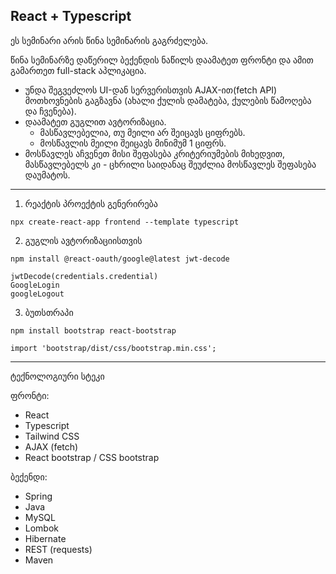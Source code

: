 ## React + Typescript

ეს სემინარი არის წინა სემინარის გაგრძელება.

წინა სემინარზე დაწერილ ბექენდის ნაწილს დაამატეთ ფრონტი და ამით გამართეთ full-stack აპლიკაცია.

* უნდა შეგვეძლოს UI-დან სერვერისთვის AJAX-ით(fetch API) მოთხოვნების გაგზავნა (ახალი ქულის დამატება, ქულების წამოღება და ჩვენება). 
* დაამატეთ გუგლით ავტორიზაცია.
  * მასწავლებელია, თუ მეილი არ შეიცავს ციფრებს.
  * მოსწავლის მეილი შეიცავს მინიმუმ 1 ციფრს.
* მოსწავლეს აჩვენეთ მისი შეფასება კრიტერიუმების მიხედვით, მასწავლებელს კი - ცხრილი საიდანაც შეუძლია მოსწავლეს შეფასება დაუმატოს.


-------------------

1. რეაქტის პროექტის გენერირება
```shell
npx create-react-app frontend --template typescript
```

2. გუგლის ავტორიზაციისთვის
```shell
npm install @react-oauth/google@latest jwt-decode

jwtDecode(credentials.credential)
GoogleLogin
googleLogout
```

3.  ბუთსთრაპი
```shell
npm install bootstrap react-bootstrap

import 'bootstrap/dist/css/bootstrap.min.css';
```

----------

ტექნოლოგიური სტეკი

ფრონტი:
* React
* Typescript
* Tailwind CSS
* AJAX (fetch)
* React bootstrap / CSS bootstrap

ბექენდი:
* Spring
* Java
* MySQL
* Lombok
* Hibernate
* REST (requests)
* Maven